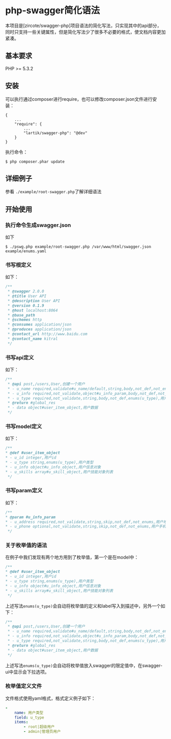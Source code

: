 # php-swagger简化语法
本项目是[zircote/swagger-php]项目语法的简化写法，只实现其中的api部分，同时只支持一些关键属性，但是简化写法少了很多不必要的格式，使文档内容更加紧凑。

## 基本要求
PHP >= 5.3.2

## 安装
可以执行通过composer进行require，也可以修改composer.json文件进行安装：
```
{
    ...
    "require": {
        ...
        "lartik/swagger-php": "@dev"
    }
}
```
执行命令：
```
$ php composer.phar update
```

## 详细例子
参看 `./example/root-swagger.php`了解详细语法

## 开始使用
### 执行命令生成swagger.json
如下
```
$ ./pswg.php example/root-swagger.php /var/www/html/swagger.json example/enums.yaml
```
### 书写根定义
如下：
```php
/**
 * @swagger 2.0.0
 * @title User API
 * @description User API
 * @version 0.1.9
 * @host localhost:8064
 * @base_path
 * @schemes http
 * @consumes application/json
 * @produces application/json
 * @contact_url http://www.baidu.com
 * @contact_name kitral
 */
```

### 书写api定义
如下：
```php
/**
 * @api post,/users,User,创建一个用户
 * - u_name required,validate#u_name/default,string,body,not_def,not_enums,用户昵称
 * - u_info required,not_validate,object#u_info_param,body,not_def,not_enums,用户信息
 * - u_type required,not_validate,string,body,not_def,enums(u_type),用户类型
 * @return #global_res
 * - data object#user_item_object,用户数据
 */
```

### 书写model定义
如下：
```php
/**
* @def #user_item_object
* - u_id integer,用户id
* - u_type string,enums(u_type),用户类型
* - u_info object#u_info_object,用户信息对象
* - u_skills array#u_skill_object,用户技能对象列表
 */
```


### 书写param定义
如下：
```php
/**
* @param #u_info_param
* - u_address required,not_validate,string,skip,not_def,not_enums,用户地址
* - u_phone optional,not_validate,string,skip,not_def,not_enums,用户手机号码
 */
```

### 关于枚举值的语法
在例子中我们发现有两个地方用到了枚举值，第一个是在model中：

```php
/**
* @def #user_item_object
* - u_id integer,用户id
* - u_type string,enums(u_type),用户类型
* - u_info object#u_info_object,用户信息对象
* - u_skills array#u_skill_object,用户技能对象列表
 */
```
上述写法`enums(u_type)`会自动将枚举值的定义和label写入到描述中，另外一个如下：

```php
/**
 * @api post,/users,User,创建一个用户
 * - u_name required,validate#u_name/default,string,body,not_def,not_enums,用户昵称
 * - u_info required,not_validate,object#u_info_param,body,not_def,not_enums,用户信息
 * - u_type required,not_validate,string,body,not_def,enums(u_type),用户类型
 * @return #global_res
 * - data object#user_item_object,用户数据
 */
```
上述写法`enums(u_type)`会自动将枚举值放入swagger的限定值中，在swagger-ui中显示会下拉选项。

### 枚举值定义文件
文件格式使用yaml格式，格式定义例子如下：
```yaml
-
    name: 用户类型
    field: u_type
    items:
        - root|超级用户
        - admin|管理员用户
```

